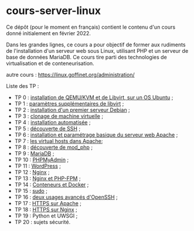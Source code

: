 # cours-server-linux

Ce dépôt (pour le moment en français) contient le contenu d'un cours donné
initialement en février 2022.

Dans les grandes lignes, ce cours a pour objectif de former aux rudiments de
l'installation d'un serveur web sous Linux, utilisant PHP et un serveur de base
de données MariaDB. Ce cours tire parti des technologies de virtualisation et
de conteneurisation.

autre cours : https://linux.goffinet.org/administration/

Liste des TP :

* TP 0 : [installation de QEMU/KVM et de Libvirt, sur un OS
  Ubuntu](tp/ubuntu/tp0-kvm-libvirt.md) ;
* TP 1 : [paramètres supplémentaires de libvirt](tp/ubuntu/tp1-kvm-libvirt.md) ;
* TP 2 : [installation d'un premier serveur Debian](tp/debian/tp2-install.md) ;
* TP 3 : [clonage de machine virtuelle](tp/debian/tp3-clonage.md) ;
* TP 4 : [installation automatisée](tp/debian/tp4-install-automatique.md) ;
* TP 5 : [découverte de SSH](tp/debian/tp5-ssh-basique.md) ;
* TP 6 : [installation et paramétrage basique du serveur web
  Apache](tp/debian/tp6-apache-basique.md) ;
* TP 7 : [les virtual hosts dans Apache](tp/debian/tp7-apache-virtual-hosts.md);
* TP 8 : [découverte de mod_php](tp/debian/tp8-apache-mod_php.md) ;
* TP 9 : [MariaDB](tp/debian/tp9-mariadb-mysql.md) ;
* TP 10 : [PHPMyAdmin](tp/debian/tp10-phpmyadmin.md) ;
* TP 11 : [WordPress](tp/debian/tp11-wordpress.md) ;
* TP 12 : [Nginx](tp/debian/tp12-nginx.md) ;
* TP 13 : [Nginx et PHP-FPM](tp/debian/tp13-nginx-php-fpm.md) ;
* TP 14 : [Conteneurs et Docker](tp/debian/tp14-docker.md) ;
* TP 15 : [sudo](tp/debian/tp15-sudo.md) ;
* TP 16 : [deux usages avancés d'OpenSSH](tp/debian/tp16-ssh_avance.md) ;
* TP 17 : [HTTPS sur Apache](tp/debian/tp17-https_apache.md) ;
* TP 18 : [HTTPS sur Nginx](tp/debian/tp18-https_nginx.md) ;
* TP 19 : Python et UWSGI ;
* TP 20 : sujets sécurité.
